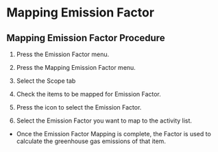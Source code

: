# Mapping Emission Factor

## Mapping Emission Factor Procedure





1. Press the Emission Factor menu.&#x20;
2. Press the Mapping Emission Factor menu.
3. Select the Scope tab&#x20;
4. Check the items to be mapped for Emission Factor.
5. Press the icon to select the Emission Factor.





1. Select the Emission Factor you want to map to the activity list.



* Once the Emission Factor Mapping is complete, the Factor is used to calculate the greenhouse gas emissions of that item.
